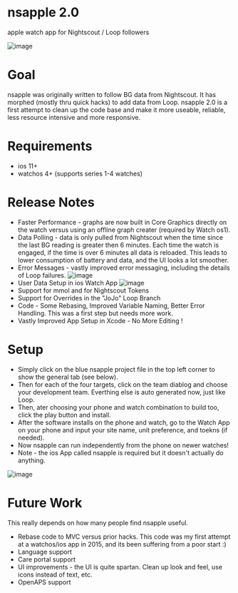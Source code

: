 # nsapple 2.0
apple watch app for Nightscout / Loop followers

![image](https://user-images.githubusercontent.com/8536751/58384240-8b05e580-7fad-11e9-9899-509e9a073ee7.png)

# Goal
nsapple was originally written to follow BG data from Nightscout.  It has morphed (mostly thru quick hacks) to add data from Loop. nsapple 2.0 is a first attempt to clean up the code base and make it more useable, reliable, less resource intensive and more responsive. 

# Requirements
* ios 11+
* watchos 4+ (supports series 1-4 watches)

# Release Notes
* Faster Performance - graphs are now built in Core Graphics directly on the watch versus using an offline graph creater (required by Watch os1).  
* Data Polling - data is only pulled from Nightscout when the time since the last BG reading is greater then 6 minutes.  Each time the watch is engaged, if the time is over 6 minutes all data is reloaded.  This leads to lower consumption of battery and data, and the UI looks a lot smoother.
* Error Messages - vastly improved error messaging, including the details of Loop failures.
![image](https://user-images.githubusercontent.com/8536751/58384357-e8e6fd00-7fae-11e9-8579-801c6a81361b.png)
* User Data Setup in ios Watch App 
![image](https://user-images.githubusercontent.com/8536751/58384377-26e42100-7faf-11e9-8b69-c7b6d5f58177.png)
* Support for mmol and for Nightscout Tokens
* Support for Overrides in the "JoJo" Loop Branch
* Code - Some Rebasing, Improved Variable Naming, Better Error Handling.  This was a first step but needs more work.
* Vastly Improved App Setup in Xcode - No More Editing !

# Setup
* Simply click on the blue nsapple project file in the top left corner to show the general tab (see below).
* Then for each of the four targets, click on the team diablog and choose your development team.  Everthing else is auto generated now, just like Loop.  
* Then, ater choosing your phone and watch combination to build too, click the play button and install.  
* After the software installs on the phone and watch, go to the Watch App on your phone and input your site name, unit preference, and toekns (if needed).
* Now nsapple can run independently from the phone on newer watches!  
* Note - the ios App called nsapple is required but it doesn't actually do anything. 

![image](https://user-images.githubusercontent.com/8536751/58512523-4b84f800-816b-11e9-8a87-fbe3842e1e3a.png)

# Future Work
This really depends on how many people find nsapple useful.  
* Rebase code to MVC versus prior hacks.  This code was my first attempt at a watchos/ios app in 2015, and its been suffering from a poor start :)
* Language support
* Care portal support
* UI improvements - the UI is quite spartan.  Clean up look and feel, use icons instead of text, etc. 
* OpenAPS support


